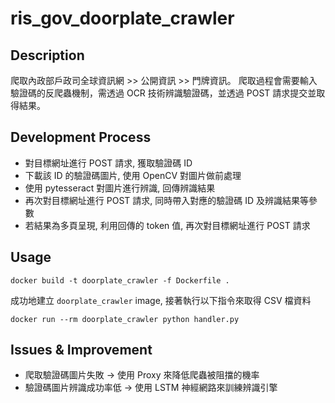 # ris_gov_doorplate_crawler

## Description

爬取內政部戶政司全球資訊網 >> 公開資訊 >> 門牌資訊。
爬取過程會需要輸入驗證碼的反爬蟲機制，需透過 OCR 技術辨識驗證碼，並透過 POST 請求提交並取得結果。

## Development Process

- 對目標網址進行 POST 請求, 獲取驗證碼 ID
- 下載該 ID 的驗證碼圖片, 使用 OpenCV 對圖片做前處理
- 使用 pytesseract 對圖片進行辨識, 回傳辨識結果
- 再次對目標網址進行 POST 請求, 同時帶入對應的驗證碼 ID 及辨識結果等參數
- 若結果為多頁呈現, 利用回傳的 token 值, 再次對目標網址進行 POST 請求

## Usage

    docker build -t doorplate_crawler -f Dockerfile .

成功地建立 `doorplate_crawler` image, 接著執行以下指令來取得 CSV 檔資料

    docker run --rm doorplate_crawler python handler.py

## Issues & Improvement

- 爬取驗證碼圖片失敗 -> 使用 Proxy 來降低爬蟲被阻擋的機率
- 驗證碼圖片辨識成功率低 -> 使用 LSTM 神經網路來訓練辨識引擎
